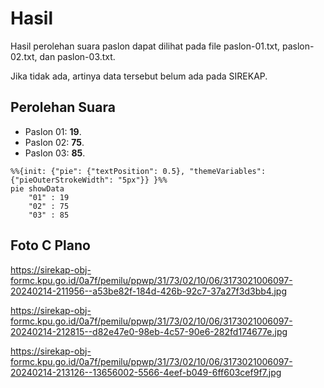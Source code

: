 # Hasil

Hasil perolehan suara paslon dapat dilihat pada file paslon-01.txt, paslon-02.txt, dan paslon-03.txt.

Jika tidak ada, artinya data tersebut belum ada pada SIREKAP.

## Perolehan Suara

 * Paslon 01: **19**.
 * Paslon 02: **75**.
 * Paslon 03: **85**.

```mermaid
%%{init: {"pie": {"textPosition": 0.5}, "themeVariables": {"pieOuterStrokeWidth": "5px"}} }%%
pie showData
    "01" : 19
    "02" : 75
    "03" : 85
```
## Foto C Plano

https://sirekap-obj-formc.kpu.go.id/0a7f/pemilu/ppwp/31/73/02/10/06/3173021006097-20240214-211956--a53be82f-184d-426b-92c7-37a27f3d3bb4.jpg

https://sirekap-obj-formc.kpu.go.id/0a7f/pemilu/ppwp/31/73/02/10/06/3173021006097-20240214-212815--d82e47e0-98eb-4c57-90e6-282fd174677e.jpg

https://sirekap-obj-formc.kpu.go.id/0a7f/pemilu/ppwp/31/73/02/10/06/3173021006097-20240214-213126--13656002-5566-4eef-b049-6ff603cef9f7.jpg

